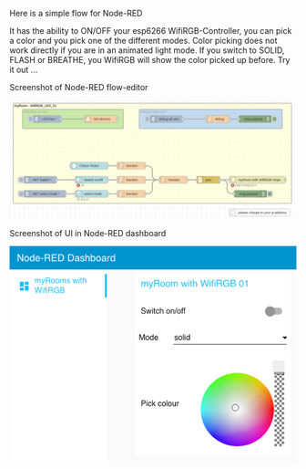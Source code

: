 Here is a simple flow for Node-RED

It has the ability to ON/OFF your esp6266 WifiRGB-Controller, you can pick a color and you pick one of the different modes.
Color picking does not work directly if you are in an animated light mode. If you switch to SOLID, FLASH or BREATHE, you WifiRGB
will show the color picked up before. Try it out ...

Screenshot of Node-RED flow-editor

![WifiRGB Screenshot in Node-RED flow-editor](../../imgs/nodered-flow.png?raw=true "Title")

Screenshot of UI in Node-RED dashboard

![WifiRGB Screenshot in ui dashboard](imgs/nodered-ui.png?raw=true "Title")
